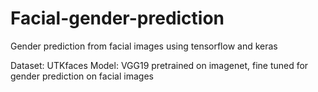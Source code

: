 # Facial-gender-prediction
Gender prediction from facial images using tensorflow and keras

Dataset: UTKfaces
Model: VGG19 pretrained on imagenet, fine tuned for gender prediction on facial images
